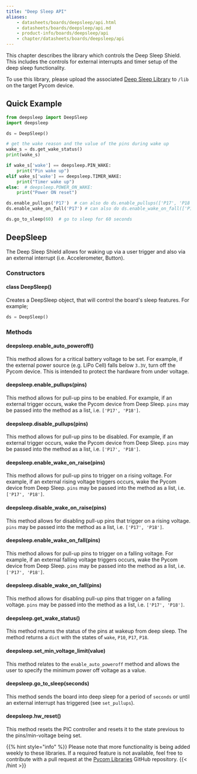 ```yaml
---
title: "Deep Sleep API"
aliases:
    - datasheets/boards/deepsleep/api.html
    - datasheets/boards/deepsleep/api.md
    - product-info/boards/deepsleep/api
    - chapter/datasheets/boards/deepsleep/api
---
```


This chapter describes the library which controls the Deep Sleep Shield. This includes the controls for external interrupts and timer setup of the deep sleep functionality.

To use this library, please upload the associated [Deep Sleep Library](https://github.com/pycom/pycom-libraries/tree/master/deepsleep) to `/lib` on the target Pycom device.

## Quick Example

```python
from deepsleep import DeepSleep
import deepsleep

ds = DeepSleep()

# get the wake reason and the value of the pins during wake up
wake_s = ds.get_wake_status()
print(wake_s)

if wake_s['wake'] == deepsleep.PIN_WAKE:
    print("Pin wake up")
elif wake_s['wake'] == deepsleep.TIMER_WAKE:
    print("Timer wake up")
else:  # deepsleep.POWER_ON_WAKE:
    print("Power ON reset")

ds.enable_pullups('P17')  # can also do ds.enable_pullups(['P17', 'P18'])
ds.enable_wake_on_fall('P17') # can also do ds.enable_wake_on_fall(['P17', 'P18'])

ds.go_to_sleep(60)  # go to sleep for 60 seconds
```

## DeepSleep

The Deep Sleep Shield allows for waking up via a user trigger and also via an external interrupt (i.e. Accelerometer, Button).

### Constructors

#### class DeepSleep()

Creates a DeepSleep object, that will control the board's sleep features. For example;

```python
ds = DeepSleep()
```

### Methods

#### deepsleep.enable\_auto\_poweroff()

This method allows for a critical battery voltage to be set. For example, if the external power source (e.g. LiPo Cell) falls below `3.3V`, turn off the Pycom device. This is intended to protect the hardware from under voltage.

#### deepsleep.enable\_pullups(pins)

This method allows for pull-up pins to be enabled. For example, if an external trigger occurs, wake the Pycom device from Deep Sleep. `pins` may be passed into the method as a list, i.e. `['P17', 'P18']`.

#### deepsleep.disable\_pullups(pins)

This method allows for pull-up pins to be disabled. For example, if an external trigger occurs, wake the Pycom device from Deep Sleep. `pins` may be passed into the method as a list, i.e. `['P17', 'P18']`.

#### deepsleep.enable\_wake\_on\_raise(pins)

This method allows for pull-up pins to trigger on a rising voltage. For example, if an external rising voltage triggers occurs, wake the Pycom device from Deep Sleep. `pins` may be passed into the method as a list, i.e. `['P17', 'P18']`.

#### deepsleep.disable\_wake\_on\_raise(pins)

This method allows for disabling pull-up pins that trigger on a rising voltage. `pins` may be passed into the method as a list, i.e. `['P17', 'P18']`.

#### deepsleep.enable\_wake\_on\_fall(pins)

This method allows for pull-up pins to trigger on a falling voltage. For example, if an external falling voltage triggers occurs, wake the Pycom device from Deep Sleep. `pins` may be passed into the method as a list, i.e. `['P17', 'P18']`.

#### deepsleep.disable\_wake\_on\_fall(pins)

This method allows for disabling pull-up pins that trigger on a falling voltage. `pins` may be passed into the method as a list, i.e. `['P17', 'P18']`.

#### deepsleep.get\_wake\_status()

This method returns the status of the pins at wakeup from deep sleep. The method returns a `dict` with the states of `wake`, `P10`, `P17`, `P18`.

#### deepsleep.set\_min\_voltage\_limit(value)

This method relates to the `enable_auto_poweroff` method and allows the user to specify the minimum power off voltage as a value.

#### deepsleep.go\_to\_sleep(seconds)

This method sends the board into deep sleep for a period of `seconds` or until an external interrupt has triggered (see `set_pullups`).

#### deepsleep.hw\_reset()

This method resets the PIC controller and resets it to the state previous to the pins/min-voltage being set.

{{% hint style="info" %}}
Please note that more functionality is being added weekly to these libraries. If a required feature is not available, feel free to contribute with a pull request at the [Pycom Libraries](https://github.com/pycom/pycom-libraries) GitHub repository.
{{< /hint >}}

